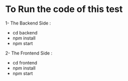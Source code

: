 # To Run the code of this test

1- The Backend Side :

- cd backend
- npm install
- npm start

2- The Frontend Side :

- cd frontend
- npm install
- npm start
